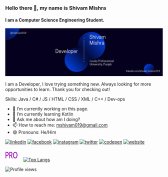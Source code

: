 ### Hello there 👋, my name is Shivam Mishra
#### I am a Computer Science Engineering Student.
![I am a Computer Science Engineering Student.](https://raw.githubusercontent.com/mshivam019/mshivam019/master/Banner.png)

I am a Developer, I love trying something new. Always looking for more opportunities to learn. Thank you for checking out!

Skills: Java / C# / JS / HTML / CSS / XML / C++ / Dev-ops

- 🔭 I’m currently working on this page. 
- 🌱 I’m currently learning Kotlin 
- 💬 Ask me about how am I doing? 
- 📫 How to reach me: mshivam019@gmail.com 
- 😄 Pronouns: He/Him  


[<img src='https://cdn.jsdelivr.net/npm/simple-icons@3.0.1/icons/linkedin.svg' alt='linkedin' height='40'>](https://www.linkedin.com/in/shivam-mishra-019/)  [<img src='https://cdn.jsdelivr.net/npm/simple-icons@3.0.1/icons/facebook.svg' alt='facebook' height='40'>](https://www.facebook.com/mshivam019)  [<img src='https://cdn.jsdelivr.net/npm/simple-icons@3.0.1/icons/instagram.svg' alt='instagram' height='40'>](https://www.instagram.com/mshivam019/)  [<img src='https://cdn.jsdelivr.net/npm/simple-icons@3.0.1/icons/twitter.svg' alt='twitter' height='40'>](https://twitter.com/mshivam190)  [<img src='https://cdn.jsdelivr.net/npm/simple-icons@3.0.1/icons/codepen.svg' alt='codepen' height='40'>](https://codepen.io/mshivam019)  [<img src='https://cdn.jsdelivr.net/npm/simple-icons@3.0.1/icons/icloud.svg' alt='website' height='40'>](https://mshivam019.github.io/portfolio/)  

<a href='https://github.com/pricing'><img src='https://raw.githubusercontent.com/acervenky/animated-github-badges/master/assets/pro.gif' width='40' height='40'></a> 
[![Top Langs](https://github-readme-stats.vercel.app/api/top-langs/?username=mshivam019)](https://github.com/anuraghazra/github-readme-stats)

![Profile views](https://gpvc.arturio.dev/mshivam019)  
